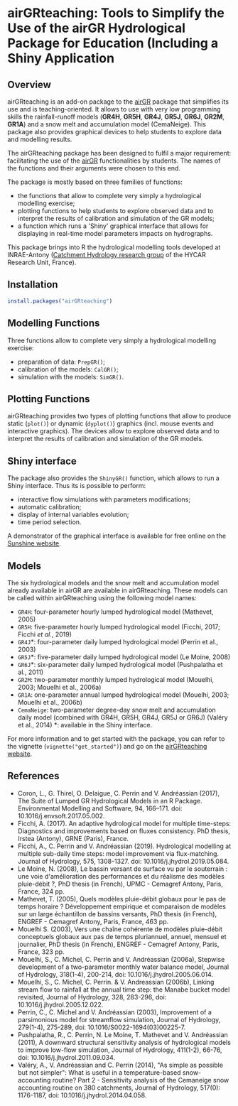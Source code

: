 
# airGRteaching: Tools to Simplify the Use of the airGR Hydrological Package for Education (Including a Shiny Application

## Overview

airGRteaching is an add-on package to the [airGR](https://CRAN.R-project.org/package=airGR) package that simplifies its use and is teaching-oriented.
It allows to use with very low programming skills the rainfall-runoff models (**GR4H**, **GR5H**, **GR4J**, **GR5J**, **GR6J**, **GR2M**, **GR1A**) and a snow melt and accumulation model (CemaNeige). This package also provides graphical devices to help students to explore data and modelling results.

The airGRteaching package has been designed to fulfil a major requirement: facilitating the use of the [airGR](https://CRAN.R-project.org/package=airGR) functionalities by students. The names of the functions and their arguments were chosen to this end. 

The package is mostly based on three families of functions:

- the functions that allow to complete very simply a hydrological modelling exercise;
- plotting functions to help students to explore observed data and to interpret the results of calibration and simulation of the GR models;
- a function which runs a 'Shiny' graphical interface that allows for displaying in real-time model parameters impacts on hydrographs.

This package brings into R the hydrological modelling tools developed at INRAE-Antony ([Catchment Hydrology research group](https://webgr.inrae.fr/en/) of the HYCAR Research Unit, France).


## Installation

``` r
install.packages("airGRteaching")
```


## Modelling Functions

Three functions allow to complete very simply a hydrological modelling exercise:

- preparation of data: `PrepGR()`;
- calibration of the models: `CalGR()`;
- simulation with the models: `SimGR()`.



## Plotting Functions

airGRteaching provides two types of plotting functions that allow to produce static (`plot()`) or dynamic (`dyplot()`) graphics (incl. mouse events and interactive graphics).
The devices allow to explore observed data and to interpret the results of calibration and simulation of the GR models.



## Shiny interface

The package also provides the `ShinyGR()` function, which allows to run a Shiny interface. Thus its is possible to perform:

- interactive flow simulations with parameters modifications;
- automatic calibration;
- display of internal variables evolution;
- time period selection.

A demonstrator of the graphical interface is available for free online on the [Sunshine website](https://sunshine.irstea.fr/).


## Models

The six hydrological models and the snow melt and accumulation model already available in airGR are available in airGRteaching.
These models can be called within airGRteaching using the following model names: 

- `GR4H`: four-parameter hourly lumped hydrological model (Mathevet, 2005)
- `GR5H`: five-parameter hourly lumped hydrological model (Ficchi, 2017; Ficchi *et al.*, 2019)
- `GR4J`&#42;: four-parameter daily lumped hydrological model (Perrin et al., 2003)
- `GR5J`&#42;: five-parameter daily lumped hydrological model (Le Moine, 2008)
- `GR6J`&#42;: six-parameter daily lumped hydrological model (Pushpalatha et al., 2011)
- `GR2M`: two-parameter monthly lumped hydrological model (Mouelhi, 2003; Mouelhi et al., 2006a)
- `GR1A`: one-parameter annual lumped hydrological model (Mouelhi, 2003; Mouelhi et al., 2006b)
- `CemaNeige`: two-parameter degree-day snow melt and accumulation daily model (combined with GR4H, GR5H, GR4J, GR5J or GR6J) (Valéry et al., 2014)
&#42;: available in the Shiny interface.

For more information and to get started with the package, you can refer to the vignette (`vignette("get_started")`) and go on the [airGRteaching website](https://hydrogr.github.io/airGRteaching).


## References

- Coron, L., G. Thirel, O. Delaigue, C. Perrin and V. Andréassian (2017), The Suite of Lumped GR Hydrological Models in an R Package. Environmental Modelling and Software, 94, 166–171. doi: 10.1016/j.envsoft.2017.05.002.
- Ficchi, A. (2017). An adaptive hydrological model for multiple time-steps: Diagnostics and improvements based on fluxes consistency. PhD thesis, Irstea (Antony), GRNE (Paris), France.
- Ficchi, A., C. Perrin and V. Andréassian (2019). Hydrological modelling at multiple sub-daily time steps: model improvement via flux-matching. Journal of Hydrology, 575, 1308-1327. doi: 10.1016/j.jhydrol.2019.05.084.
- Le Moine, N. (2008), Le bassin versant de surface vu par le souterrain : une voie d'amélioration des performances et du réalisme des modèles pluie-débit ?, PhD thesis (in French), UPMC - Cemagref Antony, Paris, France, 324 pp.
- Mathevet, T. (2005), Quels modèles pluie-débit globaux pour le pas de temps horaire ? Développement empirique et comparaison de modèles sur un large échantillon de bassins versants, PhD thesis (in French), ENGREF - Cemagref Antony, Paris, France, 463 pp.
- Mouelhi S. (2003), Vers une chaîne cohérente de modèles pluie-débit conceptuels globaux aux pas de temps pluriannuel, annuel, mensuel et journalier, PhD thesis (in French), ENGREF - Cemagref Antony, Paris, France, 323 pp.
- Mouelhi, S., C. Michel, C. Perrin and V. Andréassian (2006a), Stepwise development of a two-parameter monthly water balance model, Journal of Hydrology, 318(1-4), 200-214, doi: 10.1016/j.jhydrol.2005.06.014.
- Mouelhi, S., C. Michel, C. Perrin. & V. Andreassian (2006b), Linking stream flow to rainfall at the annual time step: the Manabe bucket model revisited, Journal of Hydrology, 328, 283-296, doi: 10.1016/j.jhydrol.2005.12.022.
- Perrin, C., C. Michel and V. Andréassian (2003), Improvement of a parsimonious model for streamflow simulation, Journal of Hydrology, 279(1-4), 275-289, doi: 10.1016/S0022-1694(03)00225-7.
- Pushpalatha, R., C. Perrin, N. Le Moine, T. Mathevet and V. Andréassian (2011), A downward structural sensitivity analysis of hydrological models to improve low-flow simulation, Journal of Hydrology, 411(1-2), 66-76, doi: 10.1016/j.jhydrol.2011.09.034.
- Valéry, A., V. Andréassian and C. Perrin (2014), "As simple as possible but not simpler": What is useful in a temperature-based snow-accounting routine? Part 2 - Sensitivity analysis of the Cemaneige snow accounting routine on 380 catchments, Journal of Hydrology, 517(0): 1176-1187, doi: 10.1016/j.jhydrol.2014.04.058.

